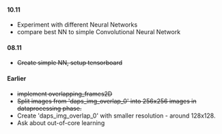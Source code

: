 #### 10.11
- Experiment with different Neural Networks
- compare best NN to simple Convolutional Neural Network

#### 08.11
- ~~Create simple NN, setup tensorboard~~

#### Earlier
- ~~implement overlapping_frames2D~~
- ~~Split images from 'daps_img_overlap_0' into 256x256 images in dataprocessing phase.~~
- Create 'daps_img_overlap_0' with smaller resolution - around 128x128.
- Ask about out-of-core learning

